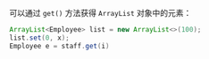 可以通过 `get()` 方法获得 `ArrayList` 对象中的元素：

```java
ArrayList<Employee> list = new ArrayList<>(100);
list.set(0, x);
Employee e = staff.get(i)
```

